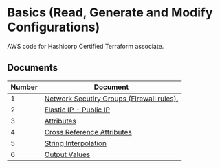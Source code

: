# Basics (Read, Generate and Modify Configurations)

AWS code for Hashicorp Certified Terraform associate.

## Documents

| Number | Document |
| ------ | ----------- |
| 1 | [Network Secutiry Groups (Firewall rules).](./NetworkSecurityGroup/) |
| 2 | [Elastic IP - Public IP](./ElasticIP/) |
| 3 | [Attributes](./Attributes/) |
| 4 | [Cross Reference Attributes](./Cross-Reference-Attributes/) |
| 5 | [String Interpolation](./string-interpolation.md) |
| 6 | [Output Values](./Output-Values/) |
